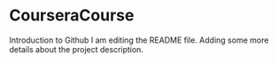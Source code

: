 # CourseraCourse
Introduction to Github
I am editing the README file. Adding some more details about the project description.
